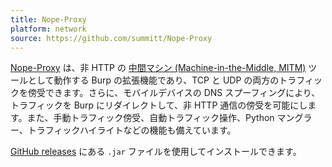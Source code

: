 ```yaml
---
title: Nope-Proxy
platform: network
source: https://github.com/summitt/Nope-Proxy
---
```


[Nope-Proxy](https://github.com/summitt/Nope-Proxy) は、非 HTTP の [中間マシン (Machine-in-the-Middle, MITM)](../../Document/0x04f-Testing-Network-Communication.md#intercepting-network-traffic-through-mitm) ツールとして動作する Burp の拡張機能であり、TCP と UDP の両方のトラフィックを傍受できます。さらに、モバイルデバイスの DNS スプーフィングにより、トラフィックを Burp にリダイレクトして、非 HTTP 通信の傍受を可能にします。また、手動トラフィック傍受、自動トラフィック操作、Python マングラー、トラフィックハイライトなどの機能も備えています。

[GitHub releases](https://github.com/summitt/Nope-Proxy/releases) にある `.jar` ファイルを使用してインストールできます。
